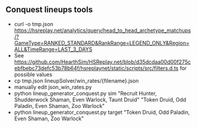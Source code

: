 ## Conquest lineups tools

- curl -o tmp.json https://hsreplay.net/analytics/query/head_to_head_archetype_matchups/?GameType=RANKED_STANDARD&RankRange=LEGEND_ONLY&Region=ALL&TimeRange=LAST_3_DAYS
- See https://github.com/HearthSim/HSReplay.net/blob/d35dcdaa00d00f275cebfbebc73defc53b78b64f/hsreplaynet/static/scripts/src/filters.d.ts for possible values
- cp tmp.json lineupSolver/win_rates/{filename}.json
- manually edit json_win_rates.py
- python lineup_generator_conquest.py sim "Recruit Hunter, Shudderwock Shaman, Even Warlock, Taunt Druid" "Token Druid, Odd Paladin, Even Shaman, Zoo Warlock"
- python lineup_generator_conquest.py target "Token Druid, Odd Paladin, Even Shaman, Zoo Warlock"

